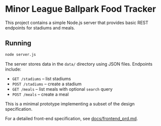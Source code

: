 # Minor League Ballpark Food Tracker

This project contains a simple Node.js server that provides basic REST endpoints for stadiums and meals.

## Running

```bash
node server.js
```

The server stores data in the `data/` directory using JSON files. Endpoints include:

- `GET /stadiums` – list stadiums
- `POST /stadiums` – create a stadium
- `GET /meals` – list meals with optional `search` query
- `POST /meals` – create a meal

This is a minimal prototype implementing a subset of the design specification.

For a detailed front-end specification, see [docs/frontend_prd.md](docs/frontend_prd.md).
